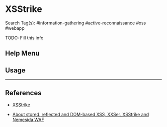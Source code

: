 # XSStrike

Search Tag(s): #information-gathering #active-reconnaissance #xss #webapp

TODO: Fill this info

## Help Menu

## Usage

---
## References

- [XSStrike](https://github.com/s0md3v/XSStrike)

- [About stored, reflected and DOM-based XSS, XXSer, XSStrike and Nemesida WAF](https://nemesida-waf.medium.com/hey-dude-do-you-need-script-on-your-page-d9192df990f4)